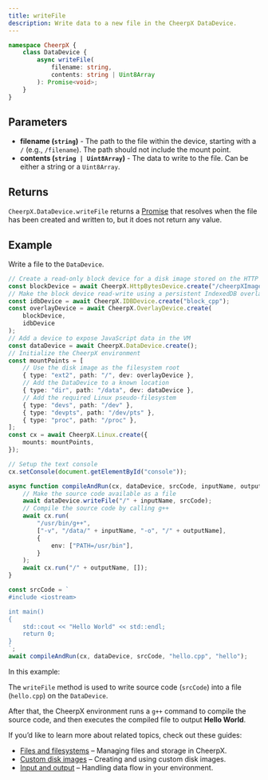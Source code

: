 ```yaml
---
title: writeFile
description: Write data to a new file in the CheerpX DataDevice.
---
```


```ts
namespace CheerpX {
	class DataDevice {
		async writeFile(
			filename: string,
			contents: string | Uint8Array
		): Promise<void>;
	}
}
```

## Parameters

- **filename (`string`)** - The path to the file within the device, starting with a `/` (e.g., `/filename`). The path should not include the mount point.
- **contents (`string | Uint8Array`)** - The data to write to the file. Can be either a string or a `Uint8Array`.

## Returns

`CheerpX.DataDevice.writeFile` returns a [Promise] that resolves when the file has been created and written to, but it does not return any value.

## Example

Write a file to the `DataDevice`.

```ts {29}
// Create a read-only block device for a disk image stored on the HTTP server
const blockDevice = await CheerpX.HttpBytesDevice.create("/cheerpXImage.ext2");
// Make the block device read-write using a persistent IndexedDB overlay
const idbDevice = await CheerpX.IDBDevice.create("block_cpp");
const overlayDevice = await CheerpX.OverlayDevice.create(
	blockDevice,
	idbDevice
);
// Add a device to expose JavaScript data in the VM
const dataDevice = await CheerpX.DataDevice.create();
// Initialize the CheerpX environment
const mountPoints = [
	// Use the disk image as the filesystem root
	{ type: "ext2", path: "/", dev: overlayDevice },
	// Add the DataDevice to a known location
	{ type: "dir", path: "/data", dev: dataDevice },
	// Add the required Linux pseudo-filesystem
	{ type: "devs", path: "/dev" },
	{ type: "devpts", path: "/dev/pts" },
	{ type: "proc", path: "/proc" },
];
const cx = await CheerpX.Linux.create({
	mounts: mountPoints,
});

// Setup the text console
cx.setConsole(document.getElementById("console"));

async function compileAndRun(cx, dataDevice, srcCode, inputName, outputName) {
	// Make the source code available as a file
	await dataDevice.writeFile("/" + inputName, srcCode);
	// Compile the source code by calling g++
	await cx.run(
		"/usr/bin/g++",
		["-v", "/data/" + inputName, "-o", "/" + outputName],
		{
			env: ["PATH=/usr/bin"],
		}
	);
	await cx.run("/" + outputName, []);
}

const srcCode = `
#include <iostream>

int main()
{
    std::cout << "Hello World" << std::endl;
    return 0;
}
`;
await compileAndRun(cx, dataDevice, srcCode, "hello.cpp", "hello");
```

In this example:

The `writeFile` method is used to write source code (`srcCode`) into a file (`hello.cpp`) on the `DataDevice`.

After that, the CheerpX environment runs a `g++` command to compile the source code, and then executes the compiled file to output __Hello World__.

If you’d like to learn more about related topics, check out these guides:

- [Files and filesystems](/docs/guides/File-System-support) – Managing files and storage in CheerpX.
- [Custom disk images](/docs/guides/custom-images) – Creating and using custom disk images.
- [Input and output](/docs/guides/input-output) – Handling data flow in your environment.

[Promise]: https://developer.mozilla.org/en-US/docs/Web/JavaScript/Reference/Global_Objects/Promise
